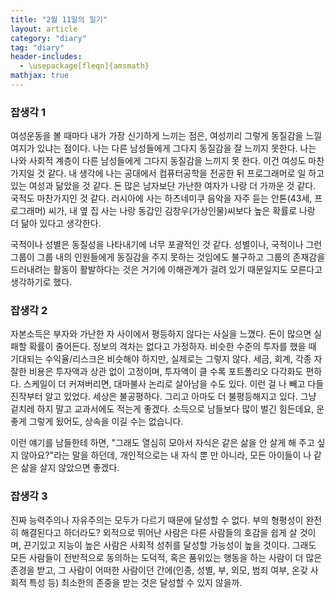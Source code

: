```yaml
---
title: "2월 11일의 일기"
layout: article
category: "diary"
tag: "diary"
header-includes:
  - \usepackage[fleqn]{amsmath}
mathjax: true
---
```


### 잡생각 1

여성운동을 볼 때마다 내가 가장 신기하게 느끼는 점은, 여성끼리 그렇게 동질감을 느낄 여지가 있냐는 점이다. 나는 다른 남성들에게 그다지 동질감을 잘 느끼지 못한다. 나는 나와 사회적 계층이 다른 남성들에게 그다지 동질감을 느끼지 못 한다. 이건 여성도 마찬가지일 것 같다. 내 생각에 나는 공대에서 컴퓨터공학을 전공한 뒤 프로그래머로 일 하고 있는 여성과 닮았을 것 같다.  돈 많은 남자보단 가난한 여자가 나랑 더 가까운 것 같다. 국적도 마찬가지인 것 같다. 러시아에 사는 하츠네미쿠 음악을 자주 듣는 안톤(43세, 프로그래머) 씨가, 내 옆 집 사는 나랑 동갑인 김창우(가상인물)씨보다 높은 확률로 나랑 더 닮아 있다고 생각한다.

국적이나 성별은 동질성을 나타내기에 너무 포괄적인 것 같다. 성별이나, 국적이나 그런 그룹이 그룹 내의 인원들에게 동질감을 주지 못하는 것임에도 불구하고 그룹의 존재감을 드러내려는 활동이 활발하다는 것은 거기에 이해관계가 걸려 있기 때문일지도 모른다고 생각하기로 했다.

### 잡생각 2

자본소득은 부자와 가난한 자 사이에서 평등하지 않다는 사실을 느꼈다. 돈이 많으면 실패할 확률이 줄어든다. 정보의 격차는 없다고 가정하자. 비슷한 수준의 투자를 했을 때 기대되는 수익율/리스크은 비슷해야 하지만, 실제로는 그렇지 않다. 세금, 회계, 각종 자잘한 비용은 투자액과 상관 없이 고정이며, 투자액이 클 수록 포트폴리오 다각화도 편하다. 스케일이 더 커져버리면, 대마불사 논리로 살아남을 수도 있다. 이런 걸 나 빼고 다들 진작부터 알고 있었다. 세상은 불공평하다. 그리고 아마도 더 불평등해지고 있다. 그냥 겉치레 하지 말고 교과서에도 적는게 좋겠다. 소득으로 남들보다 많이 벌긴 힘든데요, 운 좋게 그렇게 됬어도, 상속을 이길 수는 없습니다.

이런 얘기를 남들한테 하면, "그래도 열심히 모아서 자식은 같은 삶을 안 살게 해 주고 싶지 않아요?"라는 말을 하던데, 개인적으로는 내 자식 뿐 만 아니라, 모든 아이들이 나 같은 삶을 살지 않았으면 좋겠다.

### 잡생각 3

진짜 능력주의나 자유주의는 모두가 다르기 때문에 달성할 수 없다. 부의 형평성이 완전히 해결된다고 하더라도? 외적으로 뛰어난 사람은 다른 사람들의 호감을 쉽게 살 것이며, 끈기있고 지능이 높은 사람은 사회적 성취를 달성할 가능성이 높을 것이다. 그래도 모든 사람들이 전반적으로 동의하는 도덕적, 혹은 품위있는 행동을 하는 사람이 더 많은 존경을 받고, 그 사람이 어떠한 사람이던 간에(인종, 성별, 부, 외모, 범죄 여부, 온갖 사회적 특성 등) 최소한의 존중을 받는 것은 달성할 수 있지 않을까.